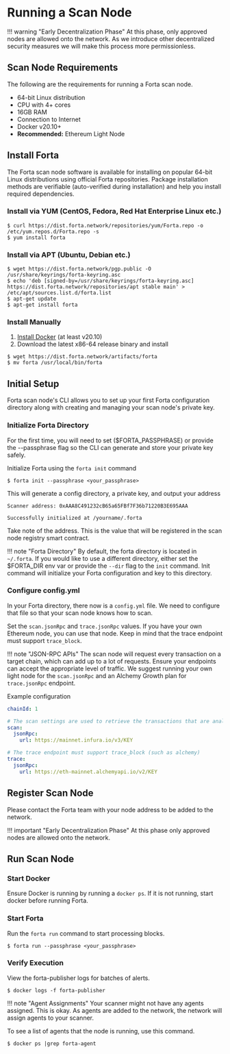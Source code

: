 # Running a Scan Node

!!! warning "Early Decentralization Phase"
    At this phase, only approved nodes are allowed onto the network. As we introduce other decentralized security measures we will make this process more permissionless.

## Scan Node Requirements

The following are the requirements for running a Forta scan node.

- 64-bit Linux distribution
- CPU with 4+ cores
- 16GB RAM
- Connection to Internet
- Docker v20.10+
- **Recommended:** Ethereum Light Node

## Install Forta

The Forta scan node software is available for installing on popular 64-bit Linux distributions using official Forta repositories. Package installation methods are verifiable (auto-verified during installation) and help you install required dependencies.

### Install via YUM (CentOS, Fedora, Red Hat Enterprise Linux etc.)

```
$ curl https://dist.forta.network/repositories/yum/Forta.repo -o /etc/yum.repos.d/Forta.repo -s
$ yum install forta
```

### Install via APT (Ubuntu, Debian etc.)

```
$ wget https://dist.forta.network/pgp.public -O /usr/share/keyrings/forta-keyring.asc
$ echo 'deb [signed-by=/usr/share/keyrings/forta-keyring.asc] https://dist.forta.network/repositories/apt stable main' > /etc/apt/sources.list.d/forta.list
$ apt-get update
$ apt-get install forta
```

### Install Manually

1. [Install Docker](https://docs.docker.com/get-docker/) (at least v20.10) 
2. Download the latest x86-64 release binary and install

```
$ wget https://dist.forta.network/artifacts/forta
$ mv forta /usr/local/bin/forta
```

## Initial Setup

Forta scan node's CLI allows you to set up your first Forta configuration directory along with creating and managing your scan node's private key.

### Initialize Forta Directory

For the first time, you will need to set ($FORTA_PASSPHRASE) or provide the --passphrase flag so the CLI can generate and store your private key safely.

Initialize Forta using the `forta init` command

```
$ forta init --passphrase <your_passphrase>
```

This will generate a config directory, a private key, and output your address

```
Scanner address: 0xAAA8C491232cB65a65FBf7F36b71220B3E695AAA

Successfully initialized at /yourname/.forta
```

Take note of the address. This is the value that will be registered in the scan node registry smart contract.

!!! note "Forta Directory"
    By default, the forta directory is located in `~/.forta`. If you would like to use a different directory, either set the $FORTA_DIR env var or provide the `--dir` flag to the `init` command. Init command will initialize your Forta configuration and key to this directory.

### Configure config.yml

In your Forta directory, there now is a `config.yml` file. We need to configure that file so that your scan node knows how to scan.

Set the `scan.jsonRpc` and `trace.jsonRpc` values. If you have your own Ethereum node, you can use that node. Keep in mind that the trace endpoint must support `trace_block`.

!!! note "JSON-RPC APIs"
    The scan node will request every transaction on a target chain, which can add up to a lot of requests. Ensure your endpoints can accept the appropriate level of traffic. We suggest running your own light node for the `scan.jsonRpc` and an Alchemy Growth plan for `trace.jsonRpc` endpoint.

Example configuration

```yaml
chainId: 1

# The scan settings are used to retrieve the transactions that are analyzed
scan:
  jsonRpc:
    url: https://mainnet.infura.io/v3/KEY

# The trace endpoint must support trace_block (such as alchemy)
trace:
  jsonRpc:
    url: https://eth-mainnet.alchemyapi.io/v2/KEY

```

## Register Scan Node

Please contact the Forta team with your node address to be added to the network.

!!! important "Early Decentralization Phase"
    At this phase only approved nodes are allowed onto the network.

## Run Scan Node

### Start Docker

Ensure Docker is running by running a `docker ps`.  If it is not running, start docker before running Forta.

### Start Forta

Run the `forta run` command to start processing blocks.

```
$ forta run --passphrase <your_passphrase>
```

### Verify Execution

View the forta-publisher logs for batches of alerts.

```
$ docker logs -f forta-publisher
```

!!! note "Agent Assignments"
    Your scanner might not have any agents assigned.  This is okay.  As agents are added to the network, the network will assign agents to your scanner.

To see a list of agents that the node is running, use this command.

```
$ docker ps |grep forta-agent
```
